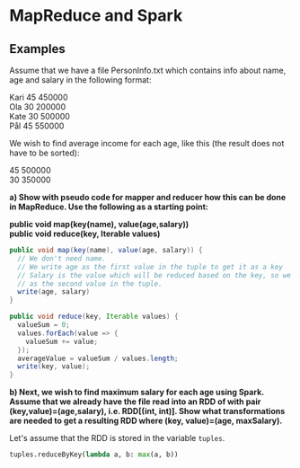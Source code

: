 # MapReduce and Spark

## Examples

Assume that we have a file PersonInfo.txt which contains info about name, age and salary in the following format:

Kari 45 450000\
Ola 30 200000\
Kate 30 500000\
Pål 45 550000

We wish to find average income for each age, like this (the result does not have to be sorted):

45 500000\
30 350000

**a) Show with pseudo code for mapper and reducer how this can be done in MapReduce. Use the following as a starting point:**

**public void map(key(name), value(age,salary))\
public void reduce(key, Iterable values)**

```java
public void map(key(name), value(age, salary)) {
  // We don't need name.
  // We write age as the first value in the tuple to get it as a key
  // Salary is the value which will be reduced based on the key, so we place it
  // as the second value in the tuple.
  write(age, salary)
}
```

```java
public void reduce(key, Iterable values) {
  valueSum = 0;
  values.forEach(value => {
    valueSum += value;
  });
  averageValue = valueSum / values.length;
  write(key, value);
}
```

**b) Next, we wish to find maximum salary for each age using Spark. Assume that we already have the file read into an RDD of with pair (key,value)=(age,salary), i.e. RDD[(int, int)]. Show what transformations are needed to get a resulting RDD where (key, value)=(age, maxSalary).**

Let's assume that the RDD is stored in the variable `tuples`.

```python
tuples.reduceByKey(lambda a, b: max(a, b))
```
